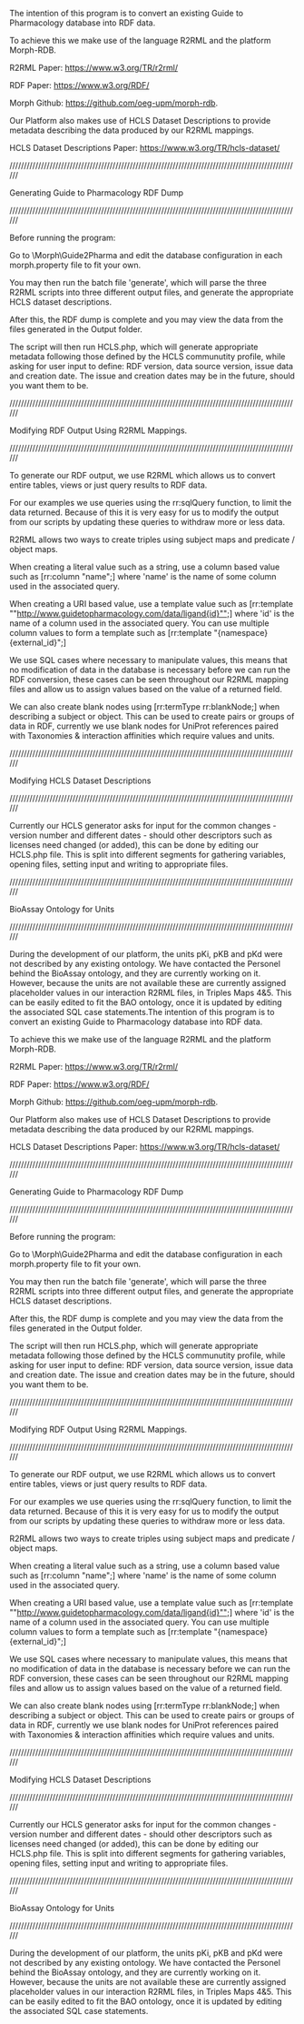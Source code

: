 The intention of this program is to convert an existing Guide to Pharmacology database into RDF data.

To achieve this we make use of the language R2RML and the platform Morph-RDB.

R2RML Paper: https://www.w3.org/TR/r2rml/

RDF Paper: https://www.w3.org/RDF/

Morph Github: https://github.com/oeg-upm/morph-rdb.

Our Platform also makes use of HCLS Dataset Descriptions to provide metadata describing the data produced
by our R2RML mappings.

HCLS Dataset Descriptions Paper: https://www.w3.org/TR/hcls-dataset/

//////////////////////////////////////////////////////////////////////////////////////////////////////

Generating Guide to Pharmacology RDF Dump

//////////////////////////////////////////////////////////////////////////////////////////////////////

Before running the program: 

Go to \Morph\Guide2Pharma and edit the database configuration in each morph.property file to fit your own.

You may then run the batch file 'generate', which will parse the three R2RML scripts into three different output files,
and generate the appropriate HCLS dataset descriptions.

After this, the RDF dump is complete and you may view the data from the files generated in the Output folder.

The script will then run HCLS.php, which will generate appropriate metadata following those defined by the HCLS communutity
profile, while asking for user input to define: RDF version, data source version, issue data and creation date.
The issue and creation dates may be in the future, should you want them to be.

//////////////////////////////////////////////////////////////////////////////////////////////////////

Modifying RDF Output Using R2RML Mappings.

//////////////////////////////////////////////////////////////////////////////////////////////////////

To generate our RDF output, we use R2RML which allows us to convert entire tables, views or just query results to RDF data.

For our examples we use queries using the rr:sqlQuery function, to limit the data returned. Because of this it is very easy 
for us to modify the output from our scripts by updating these queries to withdraw more or less data.

R2RML allows two ways to create triples using subject maps and predicate / object maps.

When creating a literal value such as a string, use a column based value such as [rr:column "name";] where 'name' is the name of some column
used in the associated query.

When creating a URI based value, use a template value such as [rr:template ""http://www.guidetopharmacology.com/data/ligand{id}"";] where 'id'
is the name of a column used in the associated query. You can use multiple column values to form a template such as [rr:template "{namespace}{external_id}";]

We use SQL cases where necessary to manipulate values, this means that no modification of data in the database is necessary before we can run the RDF conversion,
these cases can be seen throughout our R2RML mapping files and allow us to assign values based on the value of a returned field.

We can also create blank nodes using [rr:termType rr:blankNode;] when describing a subject or object. This can be used to create pairs or groups of data
in RDF, currently we use blank nodes for UniProt references paired with Taxonomies & interaction affinities which require values and units.
 

//////////////////////////////////////////////////////////////////////////////////////////////////////

Modifying HCLS Dataset Descriptions

//////////////////////////////////////////////////////////////////////////////////////////////////////

Currently our HCLS generator asks for input for the common changes - version number and different dates - should other
descriptors such as licenses need changed (or added), this can be done by editing our HCLS.php file. This is split into different 
segments for gathering variables, opening files, setting input and writing to appropriate files.

//////////////////////////////////////////////////////////////////////////////////////////////////////

BioAssay Ontology for Units

//////////////////////////////////////////////////////////////////////////////////////////////////////

During the development of our platform, the units pKi, pKB and pKd were not described by any existing ontology. We have contacted the
Personel behind the BioAssay ontology, and they are currently working on it. However, because the units are not available these are currently assigned
placeholder values in our interaction R2RML files, in Triples Maps 4&5. This can be easily edited to fit the BAO ontology, once it is updated by editing
the associated SQL case statements.The intention of this program is to convert an existing Guide to Pharmacology database into RDF data.

To achieve this we make use of the language R2RML and the platform Morph-RDB.

R2RML Paper: https://www.w3.org/TR/r2rml/

RDF Paper: https://www.w3.org/RDF/

Morph Github: https://github.com/oeg-upm/morph-rdb.

Our Platform also makes use of HCLS Dataset Descriptions to provide metadata describing the data produced
by our R2RML mappings.

HCLS Dataset Descriptions Paper: https://www.w3.org/TR/hcls-dataset/

//////////////////////////////////////////////////////////////////////////////////////////////////////

Generating Guide to Pharmacology RDF Dump

//////////////////////////////////////////////////////////////////////////////////////////////////////

Before running the program: 

Go to \Morph\Guide2Pharma and edit the database configuration in each morph.property file to fit your own.

You may then run the batch file 'generate', which will parse the three R2RML scripts into three different output files,
and generate the appropriate HCLS dataset descriptions.

After this, the RDF dump is complete and you may view the data from the files generated in the Output folder.

The script will then run HCLS.php, which will generate appropriate metadata following those defined by the HCLS communutity
profile, while asking for user input to define: RDF version, data source version, issue data and creation date.
The issue and creation dates may be in the future, should you want them to be.

//////////////////////////////////////////////////////////////////////////////////////////////////////

Modifying RDF Output Using R2RML Mappings.

//////////////////////////////////////////////////////////////////////////////////////////////////////

To generate our RDF output, we use R2RML which allows us to convert entire tables, views or just query results to RDF data.

For our examples we use queries using the rr:sqlQuery function, to limit the data returned. Because of this it is very easy 
for us to modify the output from our scripts by updating these queries to withdraw more or less data.

R2RML allows two ways to create triples using subject maps and predicate / object maps.

When creating a literal value such as a string, use a column based value such as [rr:column "name";] where 'name' is the name of some column
used in the associated query.

When creating a URI based value, use a template value such as [rr:template ""http://www.guidetopharmacology.com/data/ligand{id}"";] where 'id'
is the name of a column used in the associated query. You can use multiple column values to form a template such as [rr:template "{namespace}{external_id}";]

We use SQL cases where necessary to manipulate values, this means that no modification of data in the database is necessary before we can run the RDF conversion,
these cases can be seen throughout our R2RML mapping files and allow us to assign values based on the value of a returned field.

We can also create blank nodes using [rr:termType rr:blankNode;] when describing a subject or object. This can be used to create pairs or groups of data
in RDF, currently we use blank nodes for UniProt references paired with Taxonomies & interaction affinities which require values and units.
 

//////////////////////////////////////////////////////////////////////////////////////////////////////

Modifying HCLS Dataset Descriptions

//////////////////////////////////////////////////////////////////////////////////////////////////////

Currently our HCLS generator asks for input for the common changes - version number and different dates - should other
descriptors such as licenses need changed (or added), this can be done by editing our HCLS.php file. This is split into different 
segments for gathering variables, opening files, setting input and writing to appropriate files.

//////////////////////////////////////////////////////////////////////////////////////////////////////

BioAssay Ontology for Units

//////////////////////////////////////////////////////////////////////////////////////////////////////

During the development of our platform, the units pKi, pKB and pKd were not described by any existing ontology. We have contacted the
Personel behind the BioAssay ontology, and they are currently working on it. However, because the units are not available these are currently assigned
placeholder values in our interaction R2RML files, in Triples Maps 4&5. This can be easily edited to fit the BAO ontology, once it is updated by editing
the associated SQL case statements.


